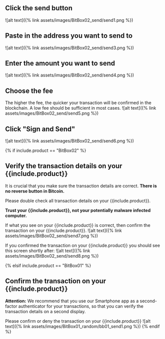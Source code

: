 
## Click the send button
![alt text]({% link assets/images/BitBox02_send/send1.png %})

## Paste in the address you want to send to
![alt text]({% link assets/images/BitBox02_send/send3.png %})

## Enter the amount you want to send
![alt text]({% link assets/images/BitBox02_send/send4.png %})

## Choose the fee
The higher the fee, the quicker your transaction will be confirmed in the blockchain. A low fee should be sufficient in most cases.
![alt text]({% link assets/images/BitBox02_send/send5.png %})

## Click "Sign and Send"
![alt text]({% link assets/images/BitBox02_send/send6.png %})

{% if include.product == "BitBox02" %}
## Verify the transaction details on your {{include.product}}
It is crucial that you make sure the transaction details are correct. **There is no reverse button in Bitcoin.**

Please double check all transaction details on your {{include.product}}.

**Trust your {{include.product}}, not your potentially malware infected computer.**

If what you see on your  {{include.product}} is correct, then confirm the transaction on your  {{include.product}}.
![alt text]({% link assets/images/BitBox02_send/send7.png %})

If you confirmed the transaction on your  {{include.product}} you should see this screen shortly after:
![alt text]({% link assets/images/BitBox02_send/send8.png  %})

{% elsif include.product == "BitBox01" %}
## Confirm the transaction on your {{include.product}}
**Attention:** We recommend that you use our Smartphone app as a second-factor authenticator for your transactions, so that you can verify the transaction details on a second display.

Please confirm or deny the transaction on your {{include.product}}
![alt text]({% link assets/images/BitBox01_random/bb01_send1.png %})
{% endif %}
